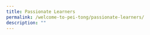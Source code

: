 ```yaml
---
title: Passionate Learners
permalink: /welcome-to-pei-tong/passionate-learners/
description: ""
---
```

